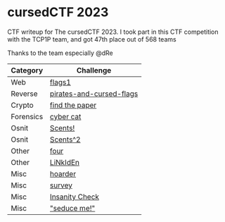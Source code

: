 # cursedCTF 2023
CTF writeup for The cursedCTF 2023. I took part in this CTF competition with the TCP1P team, and got 47th place out of 568 teams

Thanks to the team especially @dRe

| Category | Challenge |
| --- | --- |
| Web | [flags1](/cursedCTF%202023/flags1/)
| Reverse | [pirates-and-cursed-flags](/cursedCTF%202023/pirates-and-cursed-flags/)
| Crypto | [find the paper](/cursedCTF%202023/find%20the%20paper/)
| Forensics | [cyber cat](/cursedCTF%202023/cyber%20cat/)
| Osnit | [Scents!](/cursedCTF%202023/Scents!/)
| Osnit | [Scents^2](/cursedCTF%202023/Scents%5E2/)
| Other | [four](/cursedCTF%202023/four/)
| Other | [LiNkIdEn](/cursedCTF%202023/LiNkIdEn/)
| Misc | [hoarder](/cursedCTF%202023/hoarder/)
| Misc | [survey](/cursedCTF%202023/survey/)
| Misc | [Insanity Check](/cursedCTF%202023/Insanity%20Check/)
| Misc | [\"seduce me!\"](/cursedCTF%202023/seduce%20me!/)